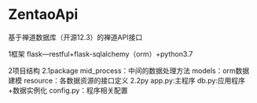 # ZentaoApi
基于禅道数据库（开源12.3）的禅道API接口

1框架
flask—restful+flask-sqlalchemy（orm）+python3.7

2项目结构
2.1package
mid_process：中间的数据处理方法
models：orm数据建模
resource：各数据资源的接口定义
2.2py
app.py:主程序
db.py:应用程序+数据实例化
config.py：程序相关配置
